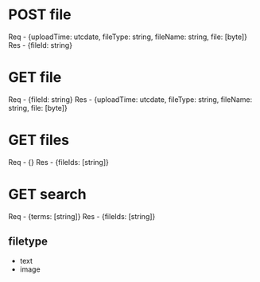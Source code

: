 # POST file

Req - {uploadTime: utcdate, fileType: string, fileName: string, file: [byte]}
Res - {fileId: string}

# GET file

Req - {fileId: string}
Res - {uploadTime: utcdate, fileType: string, fileName: string, file: [byte]}

# GET files

Req - {}
Res - {fileIds: [string]}

# GET search

Req - {terms: [string]}
Res - {fileIds: [string]}

## filetype

- text
- image
